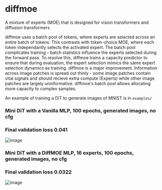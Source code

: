 # diffmoe


A mixture of experts (MOE) that is designed for vision transformers and diffusion transformers


diffmoe uses a batch pool of tokens, where experts are selected across an entire batch of tokens.
This contrasts with token-choice MOE, where each token independantly selects the activated expert.
The batch pool complicates training - batch statistics influence the experts selected during the
forward pass. To resolve this, diffmoe trains a capacity predictor to ensure that during evaluation,
the expert selection mimics the same expert selection dynamics as training. diffmoe is a major improvement.
Information across image patches is spread out thinly - some image patches contain vital signals and
should recieve extra compute (Experts) while other image patches are largely uninformative. diffmoe's batch
pool allows allocating more capacity to complex samples.

An example of training a DiT to generate images of MNIST is in `examples/`

### Mini DiT with a Vanilla MLP, 100 epochs, generated images, no cfg
### Final validation loss 0.041
![image](https://github.com/user-attachments/assets/083fa916-c8f5-49fa-b8f4-17b3185fcb6d)


### Mini DiT with a DiffMOE MLP, 16 experts, 100 epochs, generated images, no cfg
### Final validation loss 0.0322
![image](https://github.com/user-attachments/assets/28fd55c9-14eb-41a1-82d3-7c0a54823c82)
